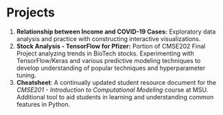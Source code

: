 # Projects
1. **Relationship between Income and COVID-19 Cases:** Exploratory data analysis and practice with constructing interactive visualizations.
2. **Stock Analysis - TensorFlow for Pfizer:** Portion of CMSE202 Final Project analyzing trends in BioTech stocks. Experimenting with TensorFlow/Keras and various predictive modeling techniques to develop understanding of popular techniques and hyperparameter tuning.
3. **Cheatsheet**: A continually updated student resource document for the *CMSE201 - Introduction to Computational Modeling* course at MSU. Additional tool to aid students in learning and understanding common features in Python.






```python

```

